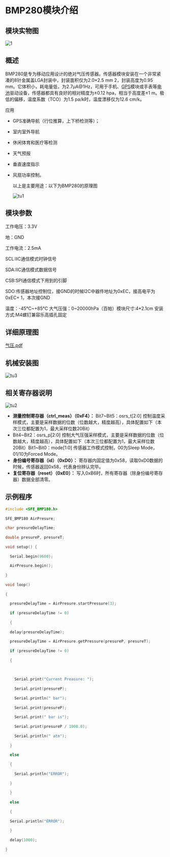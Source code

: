 # BMP280模块介绍

## 模块实物图

![1](气压传感器图片/1.jpg)

## 概述

BMP280是专为移动应用设计的绝对气压传感器。传感器模块安装在一个非常紧凑的8针金属盖LGA封装中，封装面积仅为2.0×2.5 mm 2，封装高度为0.95 mm。它体积小，耗电量低，为2.7μA@1Hz，可用于手机、[GPS](http://www.elecfans.com/book/story.php?id=404)模块或手表等[电池](http://www.elecfans.com/dianyuan/603907.html)驱动设备，传感器都具有良好的相对精度为±0.12 hpa，相当于高度差±1 m。极低的偏移，温度系数（TCO）为1.5 pa/k时，温度漂移仅为12.6 cm/k。

应用

* GPS准确导航（行位推算，上下桥检测等）；

* 室内室外导航

* 休闲体育和医疗等检测

* 天气预报

* 垂直速度指示

* 风扇功率控制。

  以上是主要用途：以下为BMP280的原理图

  ![tu1](气压传感器图片/tu1.png)

##  模块参数

工作电压：3.3V

地：GND

工作电流：2.5mA

SCL:IIC通信模式时钟信号

SDA:IIC通信模式数据信号

CSB:SPI通信模式下用到的引脚

SDO:传感器地址控制位，接GND的时候I2C中器件地址为0xEC，接高电平为0xEC+ 1，本次接GND

温度：-45℃~+85℃
大气压强：0~20000hPa（百帕）模块尺寸:4*2.1cm
安装方式:M4螺钉兼容乐高插孔固定

## 详细原理图

 [气压.pdf](气压传感器图片/气压.pdf) 

## 机械安装图

![tu3](气压传感器图片/tu3.png)

## 相关寄存器说明

![tu2](气压传感器图片/tu2.png)

* **测量控制寄存器（ctrl_meas）（0xF4）：**
  Bit7~Bit5：osrs_t[2:0] 控制温度采样模式，主要是采样数据的位数（位数越大，精度越高），具体配置如下（本次三位都配置为1，最大采样位数20Bit）
* Bit4~Bit2：osrs_p[2:0] 控制大气压强采样模式，主要是采样数据的位数（位数越大，精度越高），具体配置如下（本次三位都配置为1，最大采样位数20Bit）Bit1~Bit0：mode[1:0] 传感器工作模式控制，00为Sleep Mode，01/10为Forced Mode。
* **身份编号寄存器（id）（0xD0）：**
  寄存器内固定值为0x58，读取0xD0数据的时候，传感器返回0x58，代表身份辨认完毕。
* **复位寄存器（reset）（0xE0）：**
  写入0xB6时，所有寄存器（除身份编号寄存器）数据全部清零。

## 示例程序

```c
#include <SFE_BMP180.h>
 
SFE_BMP180 AirPresure;
 
char presureDelayTime;
 
double presureP, presureT;
 
void setup() {
 
  Serial.begin(9600);
 
  AirPresure.begin();
 
}
 
void loop()
 
{
 
  presureDelayTime = AirPresure.startPressure(3);
 
  if (presureDelayTime != 0)
 
  {
 
  delay(presureDelayTime);
 
  presureDelayTime = AirPresure.getPressure(presureP, presureT);
 
  if (presureDelayTime != 0)
 
  {
 
     
 
    Serial.print("Current Preasure: ");
 
    Serial.print(presureP);
 
    Serial.println(" bar");
 
    Serial.print(presureP);
 
    Serial.print(" bar is");
 
    Serial.print(presureP / 1000.0);
 
    Serial.println(" atm");
 
  }
 
  else
 
  {
 
    Serial.println("ERROR");
 
  }
 
  }
 
  else
 
  {
 
  Serial.println("ERROR");
 
  }
 
  delay(1000);
 
}
```

